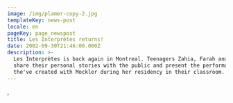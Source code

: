 ```yaml
---
image: /img/plamer-copy-2.jpg
templateKey: news-post
locale: en
pageKey: page_newspost
title: Les Interprètes returns!
date: 2002-09-30T21:46:00.000Z
description: >-
  Les Interprètes is back again in Montreal. Teenagers Zahia, Farah and Sarah
  share their personal stories with the public and present the performance work
  the've created with Mockler during her residency in their classroom.
---
```

,
